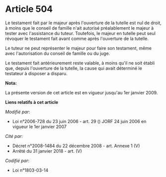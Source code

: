 # Article 504

Le testament fait par le majeur après l'ouverture de la tutelle est nul de droit, à moins que le conseil de famille n'ait
autorisé préalablement le majeur à tester avec l'assistance du tuteur. Toutefois, le majeur en tutelle peut seul révoquer le
testament fait avant comme après l'ouverture de la tutelle.

Le tuteur ne peut représenter le majeur pour faire son testament, même avec l'autorisation du conseil de famille ou du juge.

Le testament fait antérieurement reste valable, à moins qu'il ne soit établi que, depuis l'ouverture de la tutelle, la cause
qui avait déterminé le testateur à disposer a disparu.

**Nota:**

La présente version de cet article est en vigueur jusqu'au 1er janvier 2009.

**Liens relatifs à cet article**

_Modifié par_:

  - Loi n°2006-728 du 23 juin 2006 - art. 29 () JORF 24 juin 2006 en vigueur le 1er janvier 2007

_Cité par_:

  - Décret n°2008-1484 du 22 décembre 2008 - art. Annexe 1 (V)
  - Arrêté du 31 janvier 2018 - art. (V)

_Codifié par_:

  - Loi n°1803-03-14
